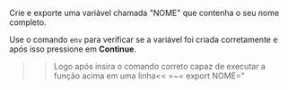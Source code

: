 Crie e exporte uma variável chamada "NOME" que contenha o seu nome completo.

Use o comando `env` para verificar se a variável foi criada corretamente e após isso pressione em <b>Continue</b>.

>>Logo após insira o comando correto capaz de executar a função acima em uma linha<<
=~= export NOME="